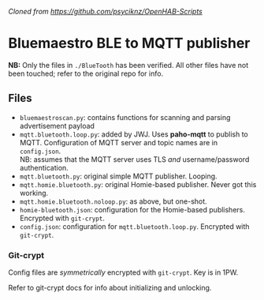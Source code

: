 _Cloned from <https://github.com/psyciknz/OpenHAB-Scripts>_

# Bluemaestro BLE to MQTT publisher

**NB:** Only the files in `./BlueTooth` has been verified. All other files have not been touched; refer to the original repo for info.

## Files

* `bluemaestroscan.py`: contains functions for scanning and parsing advertisement payload
* `mqtt.bluetooth.loop.py`: added by JWJ. Uses **paho-mqtt** to publish to MQTT. Configuration of MQTT server and topic names are in `config.json`.  
  NB: assumes that the MQTT server uses TLS _and_ username/password authentication.
* `mqtt.bluetooth.py`: original simple MQTT publisher. Looping.
* `mqtt.homie.bluetooth.py`: original Homie-based publisher. Never got this working.
* `mqtt.homie.bluetooth.noloop.py`: as above, but one-shot.
* `homie-bluetooth.json`: configuration for the Homie-based publishers. Encrypted with `git-crypt`.
* `config.json`: configuration for `mqtt.bluetooth.loop.py`. Encrypted with `git-crypt`. 

### Git-crypt

Config files are _symmetrically_ encrypted with `git-crypt`. Key is in 1PW.

Refer to git-crypt docs for info about initializing and unlocking.
